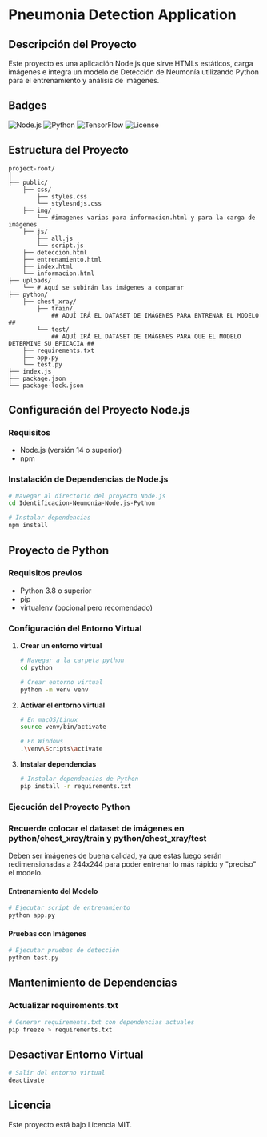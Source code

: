 # Pneumonia Detection Application

## Descripción del Proyecto
Este proyecto es una aplicación Node.js que sirve HTMLs estáticos, carga imágenes e integra un modelo de Detección de Neumonía utilizando Python para el entrenamiento y análisis de imágenes.

## Badges
![Node.js](https://img.shields.io/badge/Node.js-v14%2B-green)
![Python](https://img.shields.io/badge/Python-3.8%2B-blue)
![TensorFlow](https://img.shields.io/badge/TensorFlow-2.x-orange)
![License](https://img.shields.io/badge/License-MIT-yellow)

## Estructura del Proyecto
```
project-root/
│
├── public/
    ├── css/
        ├── styles.css
        └── stylesndjs.css
    ├── img/
        └── #imagenes varias para informacion.html y para la carga de imágenes
    ├── js/
        ├── all.js
        └── script.js
    ├── deteccion.html
    ├── entrenamiento.html
    ├── index.html
    └── informacion.html
├── uploads/
    └── # Aquí se subirán las imágenes a comparar
├── python/
    ├── chest_xray/
        ├── train/
            ## AQUÍ IRÁ EL DATASET DE IMÁGENES PARA ENTRENAR EL MODELO ##
        └── test/
            ## AQUÍ IRÁ EL DATASET DE IMÁGENES PARA QUE EL MODELO DETERMINE SU EFICACIA ##
    ├── requirements.txt
    ├── app.py
    └── test.py
├── index.js
├── package.json
└── package-lock.json
```

## Configuración del Proyecto Node.js

### Requisitos
- Node.js (versión 14 o superior)
- npm

### Instalación de Dependencias de Node.js
```bash
# Navegar al directorio del proyecto Node.js
cd Identificacion-Neumonia-Node.js-Python

# Instalar dependencias
npm install
```

## Proyecto de Python

### Requisitos previos
- Python 3.8 o superior
- pip
- virtualenv (opcional pero recomendado)

### Configuración del Entorno Virtual

1. **Crear un entorno virtual**
   ```bash
   # Navegar a la carpeta python
   cd python
   
   # Crear entorno virtual
   python -m venv venv
   ```

2. **Activar el entorno virtual**
   ```bash
   # En macOS/Linux
   source venv/bin/activate
   
   # En Windows
   .\venv\Scripts\activate
   ```

3. **Instalar dependencias**
   ```bash
   # Instalar dependencias de Python
   pip install -r requirements.txt
   ```

### Ejecución del Proyecto Python

### Recuerde colocar el dataset de imágenes en **python/chest_xray/train** y **python/chest_xray/test**
Deben ser imágenes de buena calidad, ya que estas luego serán redimensionadas a 244x244 para poder entrenar lo más rápido y "preciso" el modelo.

#### Entrenamiento del Modelo
```bash
# Ejecutar script de entrenamiento
python app.py
```

#### Pruebas con Imágenes
```bash
# Ejecutar pruebas de detección
python test.py
```

## Mantenimiento de Dependencias

### Actualizar requirements.txt
```bash
# Generar requirements.txt con dependencias actuales
pip freeze > requirements.txt
```

## Desactivar Entorno Virtual
```bash
# Salir del entorno virtual
deactivate
```

## Licencia
Este proyecto está bajo Licencia MIT.
